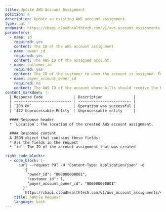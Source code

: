 ```yaml
---
title: Update AWS Account Assignment
position: 6
description: Update an existing AWS account assignment.
type: put
endpoint: https://chapi.cloudhealthtech.com/v1/aws_account_assignments
parameters:
  - name: id
    required: yes
    content: The ID of the AWS account assignment
  - name: owner_id
    required: yes
    content: The AWS ID of the assigned account.
  - name: customer_id
    required: yes
    content: The ID of the customer to whom the account is assigned. For information on how to get this ID, see [Create Partner Customer](#partner_create-partner-customer).
  - name: payer_account_owner_id
    required: no
    content: The AWS ID of the account whose bills should receive the billing line items for the assigned account.
content_markdown: |-
  | Response Code              | Description              |
  | -------------------------- | ------------------------ |
  | `200 OK`                   | Operation was successful |
  | `422 Unprocessable Entity` | Unprocessable entity     |

  #### Response header
  * `Location`: The location of the created AWS account assignment.

  #### Response content
  A JSON object that contains these fields:
  * All the fields in the request
  * `id`: The ID of the account assignment that was created

right_code_blocks:
  - code_block: |-
      curl --request PUT -H 'Content-Type: application/json' -d
        '{
          "owner_id": "000000000001",
          "customer_id": 1,
          "payer_account_owner_id": "000000000001"
        }'
        'https://chapi.cloudhealthtech.com/v1/aws_account_assignments/<id>?api_key=<your_api_key>'
    title: Sample Request
    language: bash
---
```

